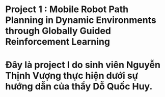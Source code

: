 # Project 1 : Mobile Robot Path Planning in Dynamic Environments through Globally Guided Reinforcement Learning
# Đây là project I do sinh viên Nguyễn Thịnh Vượng thực hiện dưới sự hướng dẫn của thầy Dỗ Quốc Huy.
